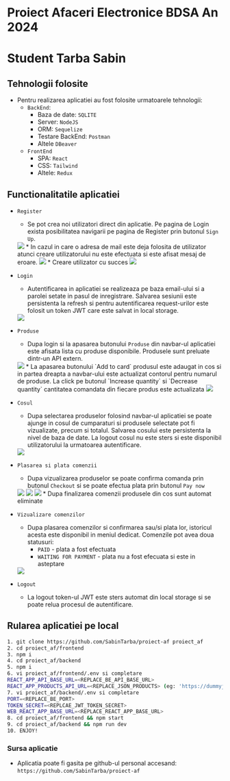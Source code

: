 # Proiect Afaceri Electronice BDSA An 2024
# Student Tarba Sabin

## Tehnologii folosite
* Pentru realizarea aplicatiei au fost folosite urmatoarele tehnologii:
    * `BackEnd`:
        * Baza de date: `SQLITE`
        * Server: `NodeJS`
        * ORM: `Sequelize`
        * Testare BackEnd: `Postman`
        * Altele `DBeaver`
    * `FrontEnd`
        * SPA: `React`
        * CSS: `Tailwind`
        * Altele: `Redux`

## Functionalitatile aplicatiei
* `Register`
    * Se pot crea noi utilizatori direct din aplicatie. Pe pagina de Login exista posibilitatea navigarii pe pagina de Register prin butonul `Sign Up`.
    <img src="./docs/assets/signup.png">
    * In cazul in care o adresa de mail este deja folosita de utilizator atunci creare utilizatorului nu este efectuata si este afisat mesaj de eroare.
    <img src="./docs/assets/signup_error.png">
    * Creare utilizator cu succes
    <img src="./docs/assets/signup_success.png">

* `Login`
    * Autentificarea in aplicatiei se realizeaza pe baza email-ului si a parolei setate in pasul de inregistrare. Salvarea sesiunii este persistenta la refresh si pentru autentificarea request-urilor este folosit un token JWT care este salvat in local storage.
    <img src="./docs/assets/signup_success.png">

* `Produse`
    * Dupa login si la apasarea butonului `Produse` din navbar-ul aplicatiei este afisata lista cu produse disponibile. Produsele sunt preluate dintr-un API extern.
    <img src="./docs/assets/product_list.png">
    * La apasarea butonului `Add to card` produsul este adaugat in cos si in partea dreapta a navbar-ului este actualizat contorul pentru numarul de produse. La click pe butonul `Increase quantity` si `Decrease quantity` cantitatea comandata din fiecare produs este actualizata
    <img src="./docs/assets/product_list_cart_items.png">

* `Cosul`
    * Dupa selectarea produselor folosind navbar-ul aplicatiei se poate ajunge in cosul de cumparaturi si produsele selectate pot fi vizualizate, precum si totalul. Salvarea cosului este persistenta la nivel de baza de date. La logout cosul nu este sters si este disponibil utilizatorului la urmatoarea autentificare.
    <img src="./docs/assets/cart.png">

* `Plasarea si plata comenzii`
    * Dupa vizualizarea produselor se poate confirma comanda prin butonul `Checkout` si se poate efectua plata prin butonul `Pay now`
    <img src="./docs/assets/cart.png">
    <img src="./docs/assets/order_created.png">
    <img src="./docs/assets/order_paid.png">
    * Dupa finalizarea comenzii produsele din cos sunt automat eliminate

*  `Vizualizare comenzilor`
    * Dupa plasarea comenzilor si confirmarea sau/si plata lor, istoricul acesta este disponibil in meniul dedicat. Comenzile pot avea doua statusuri:
        * `PAID` - plata a fost efectuata
        * `WAITING FOR PAYMENT` - plata nu a fost efecuata si este in asteptare
    <img src="./docs/assets/order_list.png">

*  `Logout`
    * La logout token-ul JWT este sters automat din local storage si se poate relua procesul de autentificare.

## Rularea aplicatiei pe local

```bash
1. git clone https://github.com/SabinTarba/proiect-af proiect_af
2. cd proiect_af/frontend
3. npm i
4. cd proiect_af/backend
5. npm i
6. vi proiect_af/frontend/.env si completare
REACT_APP_API_BASE_URL=<REPLACE_BE_API_BASE_URL>
REACT_APP_PRODUCTS_API_URL=<REPLACE_JSON_PRODUCTS> (eg: 'https://dummyjson.com/products')
7. vi proiect_af/backend/.env si completare
PORT=<REPLACE_BE_PORT>
TOKEN_SECRET=<REPLCAE_JWT_TOKEN_SECRET>
WEB_REACT_APP_BASE_URL=<REPLACE_REACT_APP_BASE_URL>
8. cd proiect_af/frontend && npm start
9. cd proiect_af/backend && npm run dev
10. ENJOY!
```

### Sursa aplicatie
* Aplicatia poate fi gasita pe github-ul personal accesand: `https://github.com/SabinTarba/proiect-af`